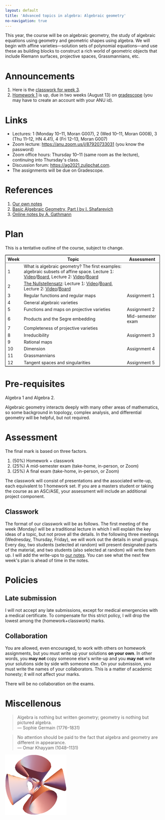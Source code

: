 ```yaml
---
layout: default
title: 'Advanced topics in algebra: Algebraic geometry'
no-navigation: true
---
```


This year, the course will be on algebraic geometry, the study of algebraic equations using geometry and geometric shapes using algebra.
We will begin with affine varieties&#x2014;solution sets of polynomial equations&#x2014;and use these as building blocks to construct a rich world of geometric objects that include Riemann surfaces, projective spaces, Grassmannians, etc.


# Announcements

1.  Here is the [classwork for week 3](classwork03.pdf).
2.  [Homework 1](hw1.pdf) is up, due in two weeks (August 13) on [gradescope](https://www.gradescope.com/courses/280699) (you may have to create an account with your ANU id).


# Links

-   Lectures: 1 (Monday 10&#x2013;11, Moran G007), 2 (Wed 10&#x2013;11, Moran G008), 3 (Thu 11&#x2013;12, HN 4.41), 4 (Fri 12&#x2013;13, Moran G007)
-   Zoom lecture: <https://anu.zoom.us/j/87920733031> (you know the password)
-   Zoom office hours: Thursday 10&#x2013;11 (same room as the lecture), continuing into Thursday's class.
-   Discussion forum: <https://ag2021.zulipchat.com>.
-   The assignments will be due on Gradescope.


# References

1.  [Our own notes](notes)
2.  [Basic Algebraic Geometry, Part I by I. Shafarevich](https://link.springer.com/book/10.1007/978-3-642-37956-7)
3.  [Online notes by A. Gathmann](https://www.mathematik.uni-kl.de/~gathmann/class/alggeom-2002/alggeom-2002.pdf)


# Plan

This is a tentative outline of the course, subject to change.

<table border="2" cellspacing="0" cellpadding="6" rules="groups" frame="hsides">


<colgroup>
<col  class="org-right" />

<col  class="org-left" />

<col  class="org-left" />
</colgroup>
<thead>
<tr>
<th scope="col" class="org-right">Week</th>
<th scope="col" class="org-left">Topic</th>
<th scope="col" class="org-left">Assessment</th>
</tr>
</thead>

<tbody>
<tr>
<td class="org-right">1</td>
<td class="org-left">What is algebraic geometry? The first examples: algebraic subsets of affine space. Lecture 1: <a href="https://web.microsoftstream.com/video/cf234444-df4b-4b65-8016-a3c1b7539891?channelId=cd4289e5-e630-458c-8ea0-2bd2632faea0">Video</a>/<a href="notes/2021-07-27.pdf">Board</a>, Lecture 2: <a href="https://web.microsoftstream.com/video/9baf2139-0fa8-4419-89f2-aabff250de07?channelId=cd4289e5-e630-458c-8ea0-2bd2632faea0">Video</a>/<a href="notes/2021-07-08.pdf">Board</a></td>
<td class="org-left">&#xa0;</td>
</tr>


<tr>
<td class="org-right">2</td>
<td class="org-left"><a href="classwork02.pdf">The Nullstellensatz</a>: Lecture 1: <a href="https://web.microsoftstream.com/video/307216ea-46a1-40dd-9389-7bde7ea8b439?channelId=cd4289e5-e630-458c-8ea0-2bd2632faea0">Video</a>/<a href="notes/2021-08-02.pdf">Board</a>, Lecture 2: <a href="https://web.microsoftstream.com/video/a3127e92-540d-47a2-8c8f-66e8e2411163?list=studio">Video</a>/<a href="notes/2021-08-06.pdf">Board</a></td>
<td class="org-left">&#xa0;</td>
</tr>


<tr>
<td class="org-right">3</td>
<td class="org-left">Regular functions and regular maps</td>
<td class="org-left">Assignment 1</td>
</tr>


<tr>
<td class="org-right">4</td>
<td class="org-left">General algebraic varieties</td>
<td class="org-left">&#xa0;</td>
</tr>


<tr>
<td class="org-right">5</td>
<td class="org-left">Functions and maps on projective varieties</td>
<td class="org-left">Assignment 2</td>
</tr>


<tr>
<td class="org-right">6</td>
<td class="org-left">Products and the Segre embedding</td>
<td class="org-left">Mid-semester exam</td>
</tr>


<tr>
<td class="org-right">7</td>
<td class="org-left">Completeness of projective varieties</td>
<td class="org-left">&#xa0;</td>
</tr>


<tr>
<td class="org-right">8</td>
<td class="org-left">Irreducibility</td>
<td class="org-left">Assignment 3</td>
</tr>


<tr>
<td class="org-right">9</td>
<td class="org-left">Rational maps</td>
<td class="org-left">&#xa0;</td>
</tr>


<tr>
<td class="org-right">10</td>
<td class="org-left">Dimension</td>
<td class="org-left">Assignment 4</td>
</tr>


<tr>
<td class="org-right">11</td>
<td class="org-left">Grassmannians</td>
<td class="org-left">&#xa0;</td>
</tr>


<tr>
<td class="org-right">12</td>
<td class="org-left">Tangent spaces and singularities</td>
<td class="org-left">Assignment 5</td>
</tr>
</tbody>
</table>


# Pre-requisites

Algebra 1 and Algebra 2.

Algebraic geometry interacts deeply with many other areas of mathematics, so some background in topology, complex analysis, and differential geometry will be helpful, but not required. 


# Assessment

The final mark is based on three factors.

1.  (50%) Homework + classwork
2.  (25%) A mid-semester exam (take-home, in-person, or Zoom)
3.  (25%) A final exam (take-home, in-person, or Zoom)

The classwork will consist of presentations and the associated write-up, each equivalent to 1 homework set.
If you are a masters student or taking the course as an ASC/ASE, your assessment will include an additional project component.


## Classwork

The format of our classwork will be as follows. The first meeting of the week (Monday) will be a traditional lecture in which I will explain the key ideas of a topic, but not prove all the details. In the following three meetings (Wednesday, Thursday, Friday), we will work out the details in small groups. Every day, two students (selected at random) will present designated parts of the material, and two students (also selected at random) will write them up. I will add the write-ups to [our notes](notes). You can see what the next few week's plan is ahead of time in the notes.


# Policies


## Late submission

I will not accept any late submissions, except for medical emergencies with a medical certificate.
To compensate for this strict policy, I will drop the lowest among the (homework+classwork) marks.


## Collaboration

You are allowed, even encouraged, to work with others on homework assignments, but you must write up your solutions **on your own**. In other words, you **may not** copy someone else's write-up and you **may not** write your solutions side by side with someone else. On your submission, you must write the names of your collaborators. This is a matter of academic honesty; it will not affect your marks. 

There will be no collaboration on the exams.


# Miscellenous

<div class="intro">

> Algebra is nothing but written geometry; geometry is nothing but pictured algebra.  
> &#x2014; Sophie Germain (1776&#x2013;1831)

> No attention should be paid to the fact that algebra and geometry are different in appearance.  
> &#x2014; Omar Khayyam (1048&#x2013;1131)

![The Kummer quartic](K3.png)

</div>

